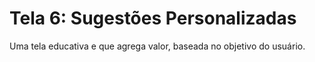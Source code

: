 # Tela 6: Sugestões Personalizadas


Uma tela educativa e que agrega valor, baseada no objetivo do usuário.